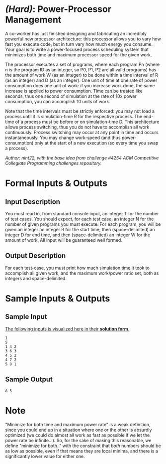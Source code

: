 # [](#HardIcon) *(Hard)*: Power-Processor Management

A co-worker has just finished designing and fabricating an incredibly powerful new processor architecture: this processor allows you to vary how fast you execute code, but in turn vary how much energy you consume. Your goal is to write a power-focused process scheduling system that minimizes both time and maximum processor speed for the given work.

The processor executes a set of programs, where each program Pn (where n is the program ID as an integer, so P0, P1, P2 are all valid programs) has the amount of work W (as an integer) to be done within a time interval of R (as an integer) and D (as an integer). One unit of time at one rate of power consumption does one unit of work: if you increase work done, the same increase is applied to power consumption. Time can be treated like seconds, thus one second of simulation at the rate of 10x power consumption, you can accomplish 10 units of work.

Note that the time intervals must be strictly enforced: you may not load a process until it is simulation-time R for the respective process. The end-time of a process must be before or on simulation-time D. This architecture allows process switching, thus you do not have to accomplish all work continuously. Process switching may occur at any point in time and occurs instantaneously. You may change work-speed (and thus power-consumption) only at the start of a new execution (so every time you swap a process).

*Author: nint22, with the base idea from challenge #4254 ACM Competitive Collegiate Programming challenges repository.*

# Formal Inputs & Outputs
## Input Description

You must read in, from standard console input, an integer T for the number of test cases. You should expect, for each test case, an integer N for the number of given programs you must execute. For each program, you will be given an integer an integer R for the start time, then (space-delimited) an integer D for end time, and then (space-delimited) an integer W for the amount of work. All input will be guaranteed well formed.

## Output Description

For each test-case, you must print how much simulation time it took to accomplish all given work, and the maximum work/power ratio set, both as integers and space-delimited.

# Sample Inputs & Outputs

## Sample Input

[The following inputs is visualized here in their **solution form**.](http://i.imgur.com/aL80vsb.png)

    1
    5
    1 4 2
    3 6 3
    4 5 2
    4 7 2
    5 8 1

## Sample Output

    8 5

# Note
"Minimize for both time and maximum power rate" is a weak definition, since you could end up in a situation where one or the other is absurdly optimized (we could do almost all work as fast as possible if we let the power rate be infinite...). So, for the sake of making this reasonable, we define "minimize for both.." with the constraint that *both* numbers should be as low as possible, even if that means they are local minima, and there is a significantly lower value for either one.